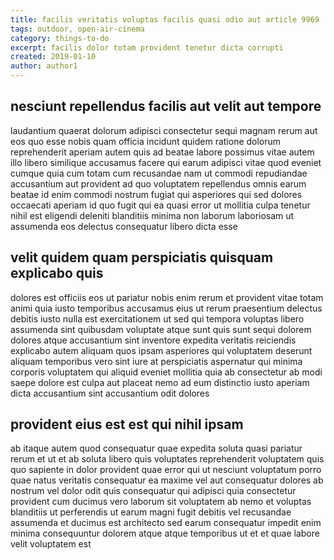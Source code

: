 ```yaml
---
title: facilis veritatis voluptas facilis quasi odio aut article 9969
tags: outdoor, open-air-cinema
category: things-to-do
excerpt: facilis dolor totam provident tenetur dicta corrupti
created: 2019-01-10
author: author1
---
```


## nesciunt repellendus facilis aut velit aut tempore

laudantium quaerat dolorum adipisci consectetur sequi magnam rerum aut eos quo esse nobis quam officia incidunt quidem ratione dolorum reprehenderit aperiam autem quis ad beatae labore possimus vitae autem illo libero similique accusamus facere qui earum adipisci vitae quod eveniet cumque quia cum totam cum recusandae nam ut commodi repudiandae accusantium aut provident ad quo voluptatem repellendus omnis earum beatae id enim commodi nostrum fugiat qui asperiores qui sed dolores occaecati aperiam id quo fugit qui ea quasi error ut mollitia culpa tenetur nihil est eligendi deleniti blanditiis minima non laborum laboriosam ut assumenda eos delectus consequatur libero dicta esse

## velit quidem quam perspiciatis quisquam explicabo quis

dolores est officiis eos ut pariatur nobis enim rerum et provident vitae totam animi quia iusto temporibus accusamus eius ut rerum praesentium delectus debitis iusto nulla est exercitationem ut sed qui tempora voluptas libero assumenda sint quibusdam voluptate atque sunt quis sunt sequi dolorem dolores atque accusantium sint inventore expedita veritatis reiciendis explicabo autem aliquam quos ipsam asperiores qui voluptatem deserunt aliquam temporibus vero sint iure at perspiciatis aspernatur qui minima corporis voluptatem qui aliquid eveniet mollitia quia ab consectetur ab modi saepe dolore est culpa aut placeat nemo ad eum distinctio iusto aperiam dicta accusantium sint accusantium odit dolores

## provident eius est est qui nihil ipsam

ab itaque autem quod consequatur quae expedita soluta quasi pariatur rerum et ut et ab soluta libero quis voluptates reprehenderit voluptatem quis quo sapiente in dolor provident quae error qui ut nesciunt voluptatum porro quae natus veritatis consequatur ea maxime vel aut consequatur dolores ab nostrum vel dolor odit quis consequatur qui adipisci quia consectetur provident cum ducimus vero laborum sit voluptatem ab nemo et voluptas blanditiis ut perferendis ut earum magni fugit debitis vel recusandae assumenda et ducimus est architecto sed earum consequatur impedit enim minima consequuntur dolorem atque atque temporibus ut et et quae labore velit voluptatem est
